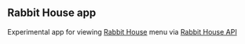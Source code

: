 ## Rabbit House app
Experimental app for viewing [Rabbit House](https://gochiusa.fandom.com/wiki/Rabbit_House#:~:text=You%20can%20help%20Is%20the,and%20is%20the%20Kaf%C5%AB%20residence.) menu via [Rabbit House API](https://github.com/SaltyAom/is-the-order-a-rabbit-api)

